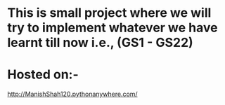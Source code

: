 # This is small project where we will try to implement whatever we have learnt till now i.e., (GS1 - GS22)

# Hosted on:-

http://ManishShah120.pythonanywhere.com/